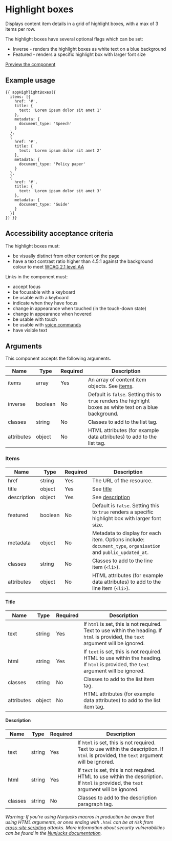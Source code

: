 # Highlight boxes

Displays content item details in a grid of highlight boxes, with a max of 3 items per row.

The highlight boxes have several optional flags which can be set:

- Inverse - renders the highlight boxes as white text on a blue background
- Featured - renders a specific highlight box with larger font size

[Preview the component](https://govuk-website-prototype.herokuapp.com/components/highlight-boxes/)

## Example usage

```
{{ appHighlightBoxes({
  items: [{
    href: '#',
    title: {
      text: 'Lorem ipsum dolor sit amet 1'
    },
    metadata: {
      document_type: 'Speech'
    }
  },
  {
    href: '#',
    title: {
      text: 'Lorem ipsum dolor sit amet 2'
    },
    metadata: {
      document_type: 'Policy paper'
    }
  },
  {
    href: '#',
    title: {
      text: 'Lorem ipsum dolor sit amet 3'
    },
    metadata: {
      document_type: 'Guide'
    }
  }]
}) }}
```

## Accessibility acceptance criteria

The highlight boxes must:

- be visually distinct from other content on the page
- have a text contrast ratio higher than 4.5:1 against the background colour to meet [WCAG 2.1 level AA](https://www.w3.org/TR/WCAG21/)

Links in the component must:

- accept focus
- be focusable with a keyboard
- be usable with a keyboard
- indicate when they have focus
- change in appearance when touched (in the touch-down state)
- change in appearance when hovered
- be usable with touch
- be usable with [voice commands](https://www.w3.org/WAI/perspectives/voice.html)
- have visible text

## Arguments

This component accepts the following arguments.

|Name|Type|Required|Description|
|---|---|---|---|
|items|array|Yes|An array of content item objects. See [items](#items).|
|inverse|boolean|No|Default is `false`. Setting this to `true` renders the highlight boxes as white text on a blue background.|
|classes|string|No|Classes to add to the list tag.|
|attributes|object|No|HTML attributes (for example data attributes) to add to the list tag.|

### Items

|Name|Type|Required|Description|
|---|---|---|---|
|href|string|Yes|The URL of the resource.|
|title|object|Yes|See [title](#title)|
|description|object|Yes|See [description](#description)|
|featured|boolean|No|Default is `false`. Setting this to `true` renders a specific highlight box with larger font size.|
|metadata|object|No|Metadata to display for each item. Options include: `document_type`, `organisation` and `public_updated_at`.|
|classes|string|No|Classes to add to the line item (`<li>`).|
|attributes|object|No|HTML attributes (for example data attributes) to add to the line item (`<li>`).|

#### Title

|Name|Type|Required|Description|
|---|---|---|---|
|text|string|Yes|If `html` is set, this is not required. Text to use within the heading. If `html` is provided, the `text` argument will be ignored.|
|html|string|Yes|If `text` is set, this is not required. HTML to use within the heading. If `html` is provided, the `text` argument will be ignored.|
|classes|string|No|Classes to add to the list item tag.|
|attributes|object|No|HTML attributes (for example data attributes) to add to the list item tag.|

#### Description

|Name|Type|Required|Description|
|---|---|---|---|
|text|string|Yes|If `html` is set, this is not required. Text to use within the description. If `html` is provided, the `text` argument will be ignored.|
|html|string|Yes|If `text` is set, this is not required. HTML to use within the description. If `html` is provided, the `text` argument will be ignored.|
|classes|string|No|Classes to add to the description paragraph tag.|

*Warning: If you’re using Nunjucks macros in production be aware that using HTML arguments, or ones ending with `.html` can be at risk from [cross-site scripting](https://en.wikipedia.org/wiki/Cross-site_scripting) attacks. More information about security vulnerabilities can be found in the [Nunjucks documentation](https://mozilla.github.io/nunjucks/api.html#user-defined-templates-warning).*
